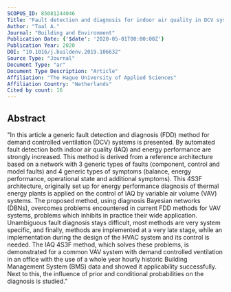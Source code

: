 ```yaml
---
SCOPUS_ID: 85081244046
Title: "Fault detection and diagnosis for indoor air quality in DCV systems: Application of 4S3F method and effects of DBN probabilities"
Author: "Taal A."
Journal: "Building and Environment"
Publication Date: {'$date': '2020-05-01T00:00:00Z'}
Publication Year: 2020
DOI: "10.1016/j.buildenv.2019.106632"
Source Type: "Journal"
Document Type: "ar"
Document Type Description: "Article"
Affiliation: "The Hague University of Applied Sciences"
Affiliation Country: "Netherlands"
Cited by count: 16
---
```


## Abstract
"In this article a generic fault detection and diagnosis (FDD) method for demand controlled ventilation (DCV) systems is presented. By automated fault detection both indoor air quality (IAQ) and energy performance are strongly increased. This method is derived from a reference architecture based on a network with 3 generic types of faults (component, control and model faults) and 4 generic types of symptoms (balance, energy performance, operational state and additional symptoms). This 4S3F architecture, originally set up for energy performance diagnosis of thermal energy plants is applied on the control of IAQ by variable air volume (VAV) systems. The proposed method, using diagnosis Bayesian networks (DBNs), overcomes problems encountered in current FDD methods for VAV systems, problems which inhibits in practice their wide application. Unambiguous fault diagnosis stays difficult, most methods are very system specific, and finally, methods are implemented at a very late stage, while an implementation during the design of the HVAC system and its control is needed. The IAQ 4S3F method, which solves these problems, is demonstrated for a common VAV system with demand controlled ventilation in an office with the use of a whole year hourly historic Building Management System (BMS) data and showed it applicability successfully. Next to this, the influence of prior and conditional probabilities on the diagnosis is studied."
